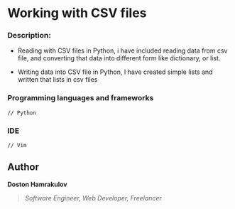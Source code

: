 # Working with CSV files

### Description:
* Reading with CSV files in Python, i have included reading data from csv file, and converting that data into different form like dictionary, or list.

* Writing data into CSV file in Python, I have created simple lists and written that lists in csv files



### Programming languages and frameworks
```[Python]
// Python
```

### IDE
```[Vim]
// Vim
```

## Author
**Doston Hamrakulov**
>*Software Engineer, Web Developer, Freelancer*

